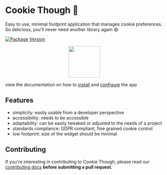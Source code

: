 # Cookie Though 🍪

Easy to use, minimal footprint application that manages cookie preferences. <br>
So delicious, you'll never need another library again 😄

[![Package Version](https://img.shields.io/npm/v/cookie-though.svg)](https://npm.im/cookie-though)

<div align="center">
    <img src="https://cookie-though-docs.web.app/assets/logo.png" width="100" height="auto"/>
</div>

view the documentation on how to [install](https://cookie-though-docs.web.app/#/docs/installation) and [configure](https://cookie-though-docs.web.app/#/docs/configuration) the app

## Features

* simplicity: easily usable from a developer perspective
* accessibility: needs to be accessible
* adaptability: can be easily tweaked or adjusted to the needs of a project
* standards compliance: GDPR compliant, fine grained cookie control
* low footprint: size of the widget should be minimal

## Contributing

If you're interesting in contributing to Cookie Though, please read our [contributing docs](https://cookie-though-docs.web.app/#/docs/contributing) **before submitting a pull request**.

